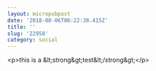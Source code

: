 ```yaml
---
layout: micropubpost
date: '2018-08-06T06:22:38.415Z'
title: ''
slug: '22958'
category: social
---
```

&lt;p&gt;this is a &amp;lt;strong&amp;gt;test&amp;lt;/strong&amp;gt;&lt;/p&gt;
